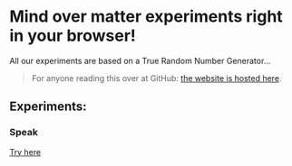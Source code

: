 
# Mind over matter experiments right in your browser!

All our experiments are based on a True Random Number Generator...

> For anyone reading this over at GitHub: [the website is hosted here](https://joakimch.github.io/TRNG-Mind-Over-Matter-Experiments/).

## Experiments:

### Speak

[Try here](./speak/)
